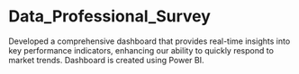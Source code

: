 # Data_Professional_Survey
Developed a comprehensive dashboard that provides real-time insights into key performance indicators, enhancing our ability to quickly respond to market trends.
Dashboard is created using Power BI.
